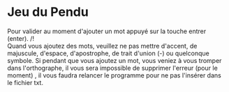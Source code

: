 # Jeu du Pendu

Pour valider au moment d'ajouter un mot appuyé sur la touche entrer (enter).
/!\
Quand vous ajoutez des mots, veuillez ne pas mettre d'accent, de majuscule, d'espace, d'apostrophe, de trait d'union (-) ou quelconque symbole.
Si pendant que vous ajoutez un mot, vous veniez à vous tromper dans l'orthographe, il vous sera impossible de supprimer l'erreur (pour le moment) , il vous faudra relancer le programme pour ne pas l'insérer dans le fichier txt.
